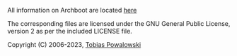 All information on Archboot are located [here](https://archboot.com)

The corresponding files are licensed under the GNU General Public License, version 2
as per the included LICENSE file.

Copyright (C) 2006-2023, [Tobias Powalowski](mailto:<tpowa@archlinux.org>)
